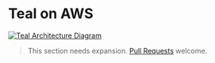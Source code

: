 # Teal on AWS

[![Teal Architecture Diagram](/img/teal_aws.png)](/img/teal_aws.png)


> This section needs expansion. [Pull
> Requests](https://github.com/condense9/teal-lang) welcome.


<!-- ## Instance Data -->


<!-- ## Control API -->


<!-- ## Trigger API -->


<!-- ## Teal Runtime -->

